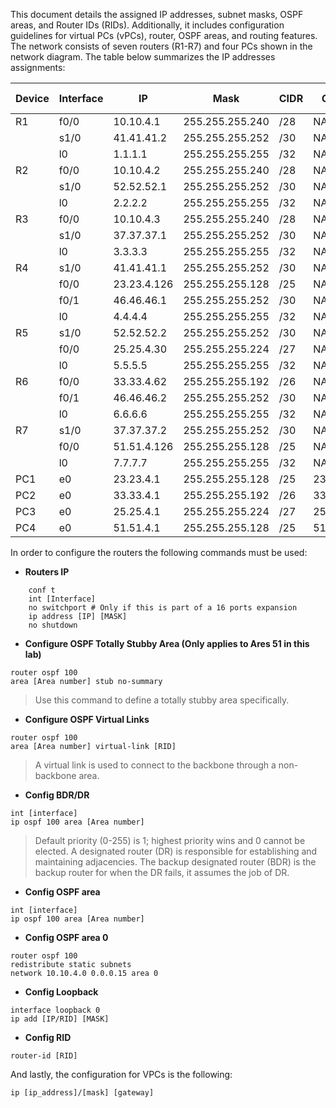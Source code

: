 This document details the assigned IP addresses, subnet masks, OSPF areas, and Router IDs (RIDs). Additionally, it includes configuration guidelines for virtual PCs (vPCs), router, OSPF areas, and routing features. The network consists of seven routers (R1-R7) and four PCs shown in the network diagram. The table below summarizes the IP addresses assignments:

| Device | Interface | IP          | Mask            | CIDR | Gateway     | OSPF Area | OSPF RID |
| ------ | --------- | ----------- | --------------- | ---- | ----------- | --------- | -------- |
| R1     | f0/0      | 10.10.4.1   | 255.255.255.240 | /28  | NA          | 0         | 1.1.1.1  |
|        | s1/0      | 41.41.41.2  | 255.255.255.252 | /30  | NA          | 23        |          |
|        | l0        | 1.1.1.1     | 255.255.255.255 | /32  | NA          | 23        |          |
| R2     | f0/0      | 10.10.4.2   | 255.255.255.240 | /28  | NA          | 0         | 2.2.2.2  |
|        | s1/0      | 52.52.52.1  | 255.255.255.252 | /30  | NA          | 25        |          |
|        | l0        | 2.2.2.2     | 255.255.255.255 | /32  | NA          | NA        |          |
| R3     | f0/0      | 10.10.4.3   | 255.255.255.240 | /28  | NA          | 0         | 3.3.3.3  |
|        | s1/0      | 37.37.37.1  | 255.255.255.252 | /30  | NA          | 51        |          |
|        | l0        | 3.3.3.3     | 255.255.255.255 | /32  | NA          | NA        |          |
| R4     | s1/0      | 41.41.41.1  | 255.255.255.252 | /30  | NA          | 23        | 4.4.4.4  |
|        | f0/0      | 23.23.4.126 | 255.255.255.128 | /25  | NA          | 23        |          |
|        | f0/1      | 46.46.46.1  | 255.255.255.252 | /30  | NA          | 23        |          |
|        | l0        | 4.4.4.4     | 255.255.255.255 | /32  | NA          | NA        |          |
| R5     | s1/0      | 52.52.52.2  | 255.255.255.252 | /30  | NA          | 25        | 5.5.5.5  |
|        | f0/0      | 25.25.4.30  | 255.255.255.224 | /27  | NA          | 25        |          |
|        | l0        | 5.5.5.5     | 255.255.255.255 | /32  | NA          | NA        |          |
| R6     | f0/0      | 33.33.4.62  | 255.255.255.192 | /26  | NA          | 33        | 6.6.6.6  |
|        | f0/1      | 46.46.46.2  | 255.255.255.252 | /30  | NA          | 23        |          |
|        | l0        | 6.6.6.6     | 255.255.255.255 | /32  | NA          | 23        |          |
| R7     | s1/0      | 37.37.37.2  | 255.255.255.252 | /30  | NA          | 51        | 7.7.7.7  |
|        | f0/0      | 51.51.4.126 | 255.255.255.128 | /25  | NA          | 51        |          |
|        | l0        | 7.7.7.7     | 255.255.255.255 | /32  | NA          | NA        |          |
| PC1    | e0        | 23.23.4.1   | 255.255.255.128 | /25  | 23.23.1.126 | NA        | NA       |
| PC2    | e0        | 33.33.4.1   | 255.255.255.192 | /26  | 33.33.1.62  | NA        | NA       |
| PC3    | e0        | 25.25.4.1   | 255.255.255.224 | /27  | 25.25.1.30  | NA        | NA       |
| PC4    | e0        | 51.51.4.1   | 255.255.255.128 | /25  | 51.51.1.126 | NA        | NA       |
In order to configure the routers the following commands must be used: 
* **Routers IP**	
```shell
	conf t 
	int [Interface]
	no switchport # Only if this is part of a 16 ports expansion 
	ip address [IP] [MASK] 
	no shutdown
```

* **Configure OSPF Totally Stubby Area (Only applies to Ares 51 in this lab)**
```shell
router ospf 100
area [Area number] stub no-summary
```
>Use this command to define a totally stubby area specifically.

* **Configure OSPF Virtual Links**
```shell
router ospf 100
area [Area number] virtual-link [RID]
```
>A virtual link is used to connect to the backbone through a non-backbone area.

* **Config BDR/DR**
```shell
int [interface]
ip ospf 100 area [Area number]
```
 >Default priority (0-255) is 1; highest priority wins and 0 cannot be elected.
 >A designated router (DR) is responsible for establishing and maintaining adjacencies. The backup designated router (BDR) is the backup router for when the DR fails, it assumes the job of DR.
 
* **Config OSPF area**
```shell
int [interface]
ip ospf 100 area [Area number]
```

* **Config OSPF area 0**
```shell
router ospf 100
redistribute static subnets
network 10.10.4.0 0.0.0.15 area 0
```

* **Config Loopback**
```shell
interface loopback 0
ip add [IP/RID] [MASK]
```

* **Config RID**
```shell
router-id [RID]
```

And lastly, the configuration for VPCs is the following:
```shell
ip [ip_address]/[mask] [gateway]
```

